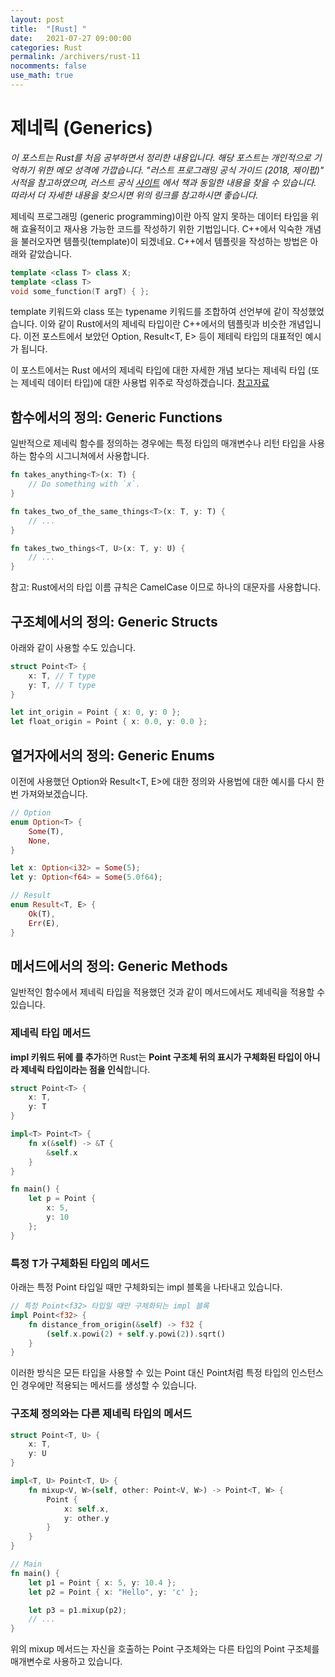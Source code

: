 ```yaml
---
layout: post
title:  "[Rust] "
date:   2021-07-27 09:00:00
categories: Rust
permalink: /archivers/rust-11
nocomments: false
use_math: true 
---
```


# 제네릭 (Generics)
 
*이 포스트는 Rust를 처음 공부하면서 정리한 내용입니다. 해당 포스트는 개인적으로 기억하기 위한 메모 성격에 가깝습니다. "러스트 프로그래밍 공식 가이드 (2018, 제이펍)" 서적을 참고하였으며, 러스트 공식 [사이트](https://doc.rust-lang.org/1.30.0/book/2018-edition/foreword.html) 에서 책과 동일한 내용을 찾을 수 있습니다. 따라서 더 자세한 내용을 찾으시면 위의 링크를 참고하시면 좋습니다.*

제네릭 프로그래밍 (generic programming)이란 아직 알지 못하는 데이터 타입을 위해 효율적이고 재사용 가능한 코드를 작성하기 위한 기법입니다. C++에서 익숙한 개념을 불러오자면 템플릿(template)이 되겠네요. C++에서 템플릿을 작성하는 방법은 아래와 같았습니다.

```cpp
template <class T> class X;
template <class T>
void some_function(T argT) { };
```

<!--more-->


template 키워드와 class 또는 typename 키워드를 조합하여 선언부에 같이 작성했었습니다. 이와 같이 Rust에서의 제네릭 타입이란 C++에서의 템플릿과 비슷한 개념입니다. 이전 포스트에서 보았던 Option<T>, Result<T, E> 등이 제테릭 타입의 대표적인 예시가 됩니다. 

이 포스트에서는 Rust 에서의 제네릭 타입에 대한 자세한 개념 보다는 제네릭 타입 (또는 제네릭 데이터 타입)에 대한 사용법 위주로 작성하겠습니다. [참고자료](https://doc.rust-lang.org/rust-by-example/generics.html)

## 함수에서의 정의: Generic Functions

일반적으로 제네릭 함수를 정의하는 경우에는 특정 타입의 매개변수나 리턴 타입을 사용하는 함수의 시그니쳐에서 사용합니다.

```rust
fn takes_anything<T>(x: T) {
    // Do something with `x`.
}

fn takes_two_of_the_same_things<T>(x: T, y: T) {
    // ...
}

fn takes_two_things<T, U>(x: T, y: U) {
    // ...
}
```

참고: Rust에서의 타입 이름 규칙은 CamelCase 이므로 하나의 대문자를 사용합니다.


## 구조체에서의 정의: Generic Structs

아래와 같이 사용할 수도 있습니다.

```rust
struct Point<T> {
    x: T, // T type
    y: T, // T type
}

let int_origin = Point { x: 0, y: 0 };
let float_origin = Point { x: 0.0, y: 0.0 };
```


## 열거자에서의 정의: Generic Enums

이전에 사용했던 Option<T>와 Result<T, E>에 대한 정의와 사용법에 대한 예시를 다시 한 번 가져와보겠습니다.

```rust
// Option
enum Option<T> {
    Some(T),
    None,
}

let x: Option<i32> = Some(5);
let y: Option<f64> = Some(5.0f64);

// Result
enum Result<T, E> {
    Ok(T),
    Err(E),
}
```


## 메서드에서의 정의: Generic Methods

일반적인 함수에서 제네릭 타입을 적용했던 것과 같이 메서드에서도 제네릭을 적용할 수 있습니다.

### 제네릭 타입 메서드

**impl 키워드 뒤에 <T>를 추가**하면 Rust는 **Point 구조체 뒤의 <T> 표시가 구체화된 타입이 아니라 제네릭 타입이라는 점을 인식**합니다.

```rust
struct Point<T> {
    x: T,
    y: T
}

impl<T> Point<T> {
    fn x(&self) -> &T {
        &self.x
    }
}

fn main() {
    let p = Point {
        x: 5,
        y: 10
    };
}
```

### 특정 T가 구체화된 타입의 메서드

아래는 특정 Point<f32> 타입일 때만 구체화되는 impl 블록을 나타내고 있습니다. 

```rust
// 특정 Point<f32> 타입일 때만 구체화되는 impl 블록 
impl Point<f32> {
    fn distance_from_origin(&self) -> f32 {
        (self.x.powi(2) + self.y.powi(2)).sqrt()
    }
}
```

이러한 방식은 모든 타입을 사용할 수 있는 Point<T> 대신 Point<f32>처럼 특정 타입의 인스턴스인 경우에만 적용되는 메서드를 생성할 수 있습니다. 


### 구조체 정의와는 다른 제네릭 타입의 메서드

```rust
struct Point<T, U> {
    x: T,
    y: U
}

impl<T, U> Point<T, U> {
    fn mixup<V, W>(self, other: Point<V, W>) -> Point<T, W> {
        Point {
            x: self.x,
            y: other.y
        }
    }
}

// Main
fn main() {
    let p1 = Point { x: 5, y: 10.4 };
    let p2 = Point { x: "Hello", y: 'c' };

    let p3 = p1.mixup(p2);
    // ...
}
```

위의 mixup 메서드는 자신을 호출하는 Point 구조체와는 다른 타입의 Point 구조체를 매개변수로 사용하고 있습니다. 

